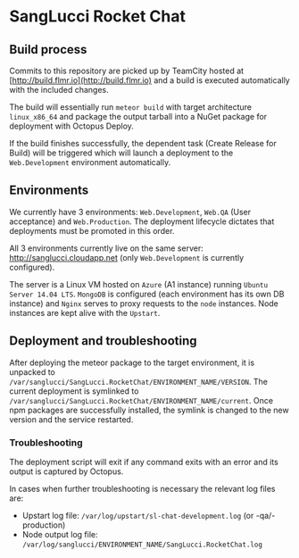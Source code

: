 # SangLucci Rocket Chat

## Build process

Commits to this repository are picked up by TeamCity hosted at [http://build.flmr.io](http://build.flmr.io) and a build is executed automatically with the included changes. 

The build will essentially run `meteor build` with target architecture `linux_x86_64` and package the output tarball into a NuGet package for deployment with Octopus Deploy.

If the build finishes successfully, the dependent task (Create Release for Build) will be triggered which will launch a deployment to the `Web.Development` environment automatically. 

## Environments

We currently have 3 environments: `Web.Development`, `Web.QA` (User acceptance) and `Web.Production`. The deployment lifecycle dictates that deployments must be promoted in this order. 

All 3 environments currently live on the same server: http://sanglucci.cloudapp.net (only `Web.Development` is currently configured). 

The server is a Linux VM hosted on `Azure` (A1 instance) running `Ubuntu Server 14.04 LTS`. `MongoDB` is configured (each environment has its own DB instance) and `Nginx` serves to proxy requests to the `node` instances. Node instances are kept alive with the `Upstart`.

## Deployment and troubleshooting

After deploying the meteor package to the target environment, it is unpacked to `/var/sanglucci/SangLucci.RocketChat/ENVIRONMENT_NAME/VERSION`. The current deployment is symlinked to `/var/sanglucci/SangLucci.RocketChat/ENVIRONMENT_NAME/current`. Once npm packages are successfully installed, the symlink is changed to the new version and the service restarted. 

### Troubleshooting

The deployment script will exit if any command exits with an error and its output is captured by Octopus. 

In cases when further troubleshooting is necessary the relevant log files are:

- Upstart log file: `/var/log/upstart/sl-chat-development.log` (or -qa/-production)
- Node output log file: `/var/log/sanglucci/ENVIRONMENT_NAME/SangLucci.RocketChat.log`

